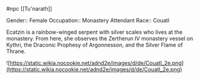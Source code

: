 #npc [[Tu'narath]]

Gender:: Female
Occupation:: Monastery Attendant
Race:: Couatl

Ecatzin is a rainbow-winged serpent with silver scales who lives at the monastery. From here, she observes the Zertherun IV monastery vessel on Kythri, the Draconic Prophesy of Argonnesson, and the Silver Flame of Thrane.

![https://static.wikia.nocookie.net/adnd2e/images/d/de/Couatl_2e.png](https://static.wikia.nocookie.net/adnd2e/images/d/de/Couatl_2e.png)
